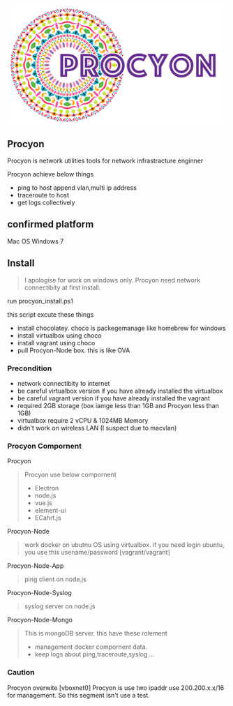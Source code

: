 
![Procyon logo](https://github.com/Wallet0013/Procyon/blob/master/logo.png?raw=true)


## Procyon
Procyon is network utilities tools for network infrastracture enginner

Procyon achieve below things
- ping to host append vlan,multi ip address
- traceroute to host
- get logs collectively

## confirmed platform
Mac OS
Windows 7

## Install
> I apologise for work on windows only.
> Procyon need network connectibity at first install.

run procyon_install.ps1

this script excute these things
- install chocolatey. choco is packegemanage like homebrew for windows
- install virtualbox using choco
- install vagrant using choco
- pull Procyon-Node box. this is like OVA



### Precondition
- network connectibity to internet
- be careful virtualbox version if you have already installed the virtualbox
- be careful vagrant version if you have already installed the vagrant
- required 2GB storage (box iamge less than 1GB and Procyon less than 1GB)
- virtualbox require 2 vCPU & 1024MB Memory
- didn't work on wireless LAN (I suspect due to macvlan)

### Procyon Compornent

Procyon
> Procyon use below compornent
> - Electron
> - node.js
> - vue.js
> - element-ui
> - ECahrt.js

Procyon-Node
> work docker on ubutnu OS using virtualbox.
> if you need login ubuntu, you use this usename/password [vagrant/vagrant]

Procyon-Node-App
> ping client on node.js

Procyon-Node-Syslog
> syslog server on node.js

Procyon-Node-Mongo
> This is mongoDB server.
> this have these rolement
> - management docker compornent data.
> - keep logs about ping,traceroute,syslog ...


### Caution
Procyon overwite [vboxnet0]
Procyon is use two ipaddr
use 200.200.x.x/16 for management. So this segment isn't use a test.


